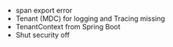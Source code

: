 - span export error
- Tenant (MDC) for logging and Tracing missing
- TenantContext from Spring Boot
- Shut security off